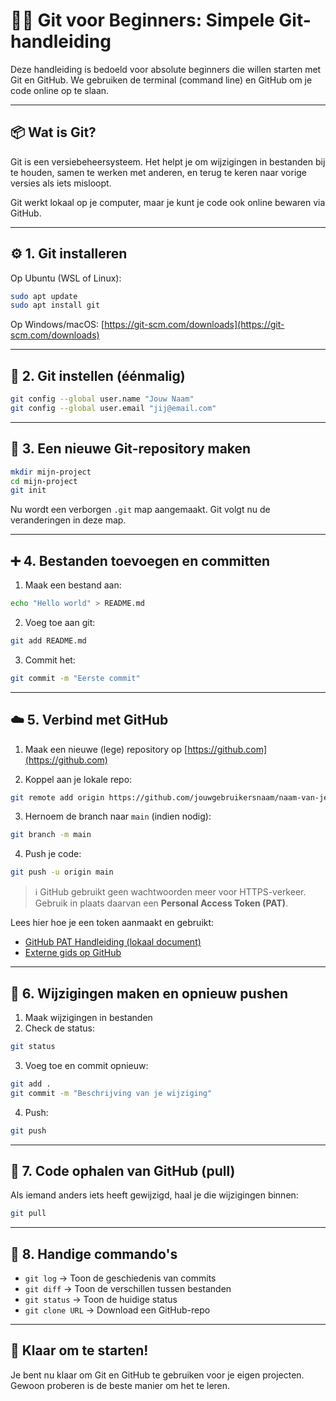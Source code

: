 # 🧑‍💻 Git voor Beginners: Simpele Git-handleiding

Deze handleiding is bedoeld voor absolute beginners die willen starten met Git en GitHub. We gebruiken de terminal (command line) en GitHub om je code online op te slaan.

---

## 📦 Wat is Git?
Git is een versiebeheersysteem. Het helpt je om wijzigingen in bestanden bij te houden, samen te werken met anderen, en terug te keren naar vorige versies als iets misloopt.

Git werkt lokaal op je computer, maar je kunt je code ook online bewaren via GitHub.

---

## ⚙️ 1. Git installeren

Op Ubuntu (WSL of Linux):
```bash
sudo apt update
sudo apt install git
```

Op Windows/macOS: [https://git-scm.com/downloads](https://git-scm.com/downloads)

---

## 👤 2. Git instellen (éénmalig)

```bash
git config --global user.name "Jouw Naam"
git config --global user.email "jij@email.com"
```

---

## 📁 3. Een nieuwe Git-repository maken

```bash
mkdir mijn-project
cd mijn-project
git init
```

Nu wordt een verborgen `.git` map aangemaakt. Git volgt nu de veranderingen in deze map.

---

## ➕ 4. Bestanden toevoegen en committen

1. Maak een bestand aan:
```bash
echo "Hello world" > README.md
```

2. Voeg toe aan git:
```bash
git add README.md
```

3. Commit het:
```bash
git commit -m "Eerste commit"
```

---

## ☁️ 5. Verbind met GitHub

1. Maak een nieuwe (lege) repository op [https://github.com](https://github.com)

2. Koppel aan je lokale repo:
```bash
git remote add origin https://github.com/jouwgebruikersnaam/naam-van-je-repo.git
```

3. Hernoem de branch naar `main` (indien nodig):
```bash
git branch -m main
```

4. Push je code:
```bash
git push -u origin main
```

> ℹ️ GitHub gebruikt geen wachtwoorden meer voor HTTPS-verkeer. Gebruik in plaats daarvan een **Personal Access Token (PAT)**. 

Lees hier hoe je een token aanmaakt en gebruikt:
- [GitHub PAT Handleiding (lokaal document)](#)
- [Externe gids op GitHub](https://github.com/verwo/challenges-linux-essentials/blob/master/guides/configure-git.md)

---

## 🔄 6. Wijzigingen maken en opnieuw pushen

1. Maak wijzigingen in bestanden
2. Check de status:
```bash
git status
```
3. Voeg toe en commit opnieuw:
```bash
git add .
git commit -m "Beschrijving van je wijziging"
```
4. Push:
```bash
git push
```

---

## 🔁 7. Code ophalen van GitHub (pull)

Als iemand anders iets heeft gewijzigd, haal je die wijzigingen binnen:
```bash
git pull
```

---

## 🧽 8. Handige commando's

- `git log` → Toon de geschiedenis van commits
- `git diff` → Toon de verschillen tussen bestanden
- `git status` → Toon de huidige status
- `git clone URL` → Download een GitHub-repo

---

## 🎉 Klaar om te starten!
Je bent nu klaar om Git en GitHub te gebruiken voor je eigen projecten. Gewoon proberen is de beste manier om het te leren.